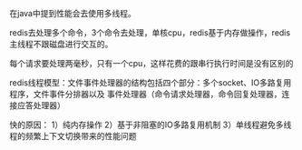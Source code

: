 在java中提到性能会去使用多线程。

redis去处理多个命令，3个命令去处理，单核cpu，redis基于内存做操作，redis主线程不跟磁盘进行交互的。

每个请求要处理两毫秒，只有一个cpu，这样花费的跟串行执行时间是没有区别的

redis线程模型：文件事件处理器的结构包括四个部分：多个socket、IO多路复用程序，文件事件分排器以及
事件处理器（命令请求处理器，命令回复处理器，连接应答处理器）

快的原因：
1）纯内存操作
2）基于非阻塞的IO多路复用机制
3）单线程避免多线程的频繁上下文切换带来的性能问题
